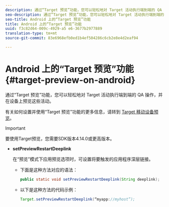 ```yaml
---
description: 通过“Target 预览”功能，您可以轻松地对 Target 活动执行端到端的 QA 操作，并在设备上预览这些活动。
seo-description: 通过“Target 预览”功能，您可以轻松地对 Target 活动执行端到端的 QA 操作，并在设备上预览这些活动。
seo-title: Android 上的“Target 预览”功能
title: Android 上的“Target 预览”功能
uuid: f3c82d64-009c-4929-a5 e6-3677b2977889
translation-type: tm+mt
source-git-commit: 83e6968efb0ed1b4ef504286c6cb2e8e4d2eaf94

---
```



# Android 上的“Target 预览”功能 {#target-preview-on-android}

通过“Target 预览”功能，您可以轻松地对 Target 活动执行端到端的 QA 操作，并在设备上预览这些活动。

有关如何设置并使用“Target 预览”功能的更多信息，请转到 [Target 移动设备预览](https://docs.adobe.com/content/help/en/target/using/implement-target/mobile-apps/target-mobile-preview.html)。

>[!IMPORTANT]
>
>要使用Target预览，您需要SDK版本4.14.0或更高版本。

* **setPreviewRestartDeeplink**

   在“预览”模式下应用预览选项时，可设置将要触发的应用程序深层链接。

   * 下面是这种方法对应的语法：

      ```java
      public static void setPreviewRestartDeeplink(String deeplink);
      ```

   * 以下是这种方法的代码示例：

      ```java
      Target.setPreviewRestartDeeplink(“myapp://myhost”); 
      ```

